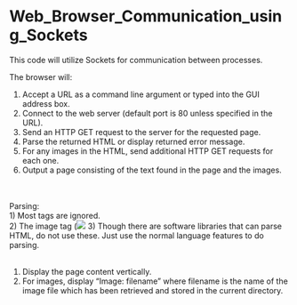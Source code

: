 # Web_Browser_Communication_using_Sockets
This code will utilize Sockets for communication between processes.  

The browser will:<br />
1)	Accept a URL as a command line argument or typed into the GUI address box.<br />
2)	Connect to the web server (default port is 80 unless specified in the URL).<br />
3)	Send an HTTP GET request to the server for the requested page.<br />
4)	Parse the returned HTML or display returned error message.<br />
5)	For any images in the HTML, send additional HTTP GET requests for each one.<br />
6)	Output a page consisting of the text found in the page and the images.<br />
<br />
<br />
Parsing:<br />
1)	Most tags are ignored.<br />
2)	The image tag (<img src=…) should be recognized and processed.<br />
3)	Though there are software libraries that can parse HTML, do not use these.  Just use the normal language features to do parsing.<br />
<br />

1)	Display the page content vertically.<br />
2)	For images, display “Image:  filename” where filename is the name of the image file which has been retrieved and stored in the current directory.<br />
